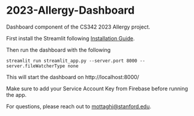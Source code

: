 # 2023-Allergy-Dashboard
Dashboard component of the CS342 2023 Allergy project.

First install the Streamlit following [Installation Guide](https://docs.streamlit.io/library/get-started/installation).

Then run the dashboard with the following
```
streamlit run streamlit_app.py --server.port 8000 --server.fileWatcherType none
```
This will start the dashboard on http://localhost:8000/

Make sure to add your Service Account Key from Firebase before running the app.

For questions, please reach out to mottaghi@stanford.edu.
